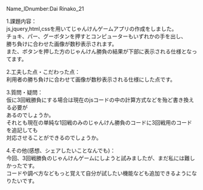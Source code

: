 Name_IDnumber:Dai Rinako_21<br>

1.課題内容：<br>
js,jquery,html,cssを用いてじゃんけんゲームアプリの作成をしました。<br>
チョキ、パー、グーボタンを押すとコンピューターもいずれかの手を出し、<br>
勝ち負けに合わせた画像が数秒表示されます。<br>
また、ボタンを押した方のじゃんけん勝負の結果が下部に表示される仕様となってます。<br>

2.工夫した点・こだわった点：<br>
利用者の勝ち負けに合わせて画像が数秒表示される仕様にした点です。<br>

3.質問・疑問：<br>
仮に3回戦勝負にする場合は現在のjsコードの中の計算方式などを殆ど書き換える必要が<br>
あるのでしょうか。<br>
それとも現在の単純な1回戦のみのじゃんけん勝負のコードに3回戦用のコードを追記しても<br>
対応させることができるのでしょうか。<br>

4.その他(感想、シェアしたいことなんでも)：<br>
今回、3回戦勝負のじゃんけんゲームにしようと試みましたが、まだ私には難しかったです。<br>
コードや調べ方などもっと覚えて自分が試したい機能なども追加できるようになりたいです。
